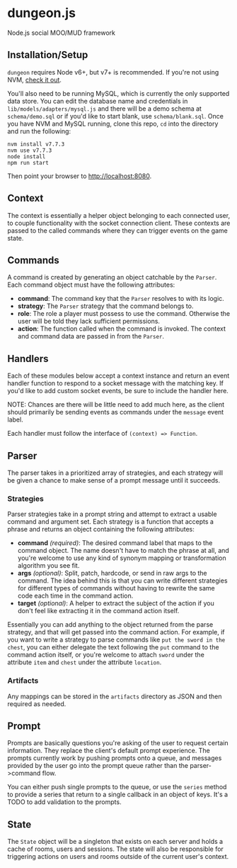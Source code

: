 # dungeon.js
Node.js social MOO/MUD framework

## Installation/Setup

`dungeon` requires Node v6+, but v7+ is recommended. If you're not using NVM, [check it out](https://github.com/creationix/nvm#install-script).

You'll also need to be running MySQL, which is currently the only supported data store. You can edit the database name and credentials in `lib/models/adapters/mysql.js` and there will be a demo schema at `schema/demo.sql` or if you'd like to start blank, use `schema/blank.sql`. Once you have NVM and MySQL running, clone this repo, `cd` into the directory and run the following:

```
nvm install v7.7.3
nvm use v7.7.3
node install
npm run start
```

Then point your browser to [http://localhost:8080](http://localhost:8080).

## Context

The context is essentially a helper object belonging to each connected user, to couple functionality with the socket connection client. These contexts are passed to the called commands where they can trigger events on the game state.

## Commands

A command is created by generating an object catchable by the `Parser`. Each command object must have the following attributes:

- **command**: The command key that the `Parser` resolves to with its logic.
- **strategy**: The `Parser` strategy that the command belongs to.
- **role**: The role a player must possess to use the command. Otherwise the user will be told they lack sufficient permissions.
- **action**: The function called when the command is invoked. The context and command data are passed in from the `Parser`.

## Handlers

Each of these modules below accept a context instance and return an event handler function to respond to a socket message with the matching key. If you'd like to add custom socket events, be sure to include the handler here.

NOTE: Chances are there will be little need to add much here, as the client should primarily be sending events as commands under the `message` event label.

Each handler must follow the interface of `(context) => Function`.

## Parser

The parser takes in a prioritized array of strategies, and each strategy will be given a chance to make sense of a prompt message until it succeeds.

### Strategies

Parser strategies take in a prompt string and attempt to extract a usable command and argument set. Each strategy is a function that accepts a phrase and returns an object containing the following attributes:

- **command** *(required)*: The desired command label that maps to the command object. The name doesn't have to match the phrase at all, and you're welcome to use any kind of synonym mapping or transformation algorithm you see fit.
- **args** *(optional)*: Split, patch, hardcode, or send in raw args to the command. The idea behind this is that you can write different strategies for different types of commands without having to rewrite the same code each time in the command action.
- **target** *(optional)*: A helper to extract the subject of the action if you don't feel like extracting it in the command action itself.

Essentially you can add anything to the object returned from the parse strategy, and that will get passed into the command action. For example, if you want to write a strategy to parse commands like `put the sword in the chest`, you can either delegate the text following the `put` command to the command action itself, or you're welcome to attach `sword` under the attribute `item` and `chest` under the attribute `location`.

### Artifacts

Any mappings can be stored in the `artifacts` directory as JSON and then required as needed.

## Prompt

Prompts are basically questions you're asking of the user to request certain information. They replace the client's default prompt experience. The prompts currently work by pushing prompts onto a queue, and messages provided by the user go into the prompt queue rather than the parser->command flow.

You can either push single prompts to the queue, or use the `series` method to provide a series that return to a single callback in an object of keys. It's a TODO to add validation to the prompts.

## State

The `State` object will be a singleton that exists on each server and holds a cache of rooms, users and sessions. The state will also be responsible for triggering actions on users and rooms outside of the current user's context.
